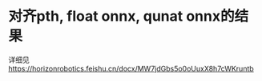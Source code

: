 # 对齐pth, float onnx, qunat onnx的结果
详细见 https://horizonrobotics.feishu.cn/docx/MW7jdGbs5o0oUuxX8h7cWKruntb
